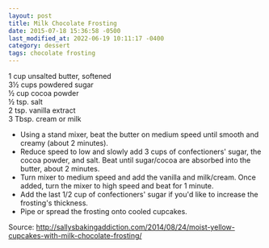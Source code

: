 ```yaml
---
layout: post
title: Milk Chocolate Frosting
date: 2015-07-18 15:36:58 -0500
last_modified_at: 2022-06-19 10:11:17 -0400
category: dessert
tags: chocolate frosting
---
```


1 cup unsalted butter, softened  
3½ cups powdered sugar  
½ cup cocoa powder  
½ tsp. salt  
2 tsp. vanilla extract  
3 Tbsp. cream or milk  

* Using a stand mixer, beat the butter on medium speed until smooth and creamy (about 2 minutes).
* Reduce speed to low and slowly add 3 cups of confectioners' sugar, the cocoa powder, and salt. Beat until sugar/cocoa are absorbed into the butter, about 2 minutes.
* Turn mixer to medium speed and add the vanilla and milk/cream. Once added, turn the mixer to high speed and beat for 1 minute.
* Add the last 1/2 cup of confectioners' sugar if you'd like to increase the frosting's thickness.
* Pipe or spread the frosting onto cooled cupcakes.

Source: <http://sallysbakingaddiction.com/2014/08/24/moist-yellow-cupcakes-with-milk-chocolate-frosting/>
